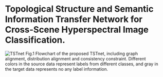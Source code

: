 # Topological Structure and Semantic Information Transfer Network for Cross-Scene Hyperspectral Image Classification.
![TSTnet](https://user-images.githubusercontent.com/90132023/132122703-796420c6-cf68-4259-b2e5-d071a74dbece.png)
Fig.1 Flowchart of the proposed TSTnet, including graph alignment, distribution alignment and consistency constraint. Different colors in the source data
represent labels from different classes, and gray in the target data represents no any label information.

